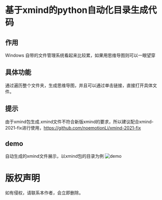 # 基于xmind的python自动化目录生成代码

## 作用

Windows 自带的文件管理系统看起来比较累，如果用思维导图则可以一眼望穿

## 具体功能

通过遍历整个文件夹，生成思维导图，并且可以通过单击链接，直接打开具体文件。

## 提示

由于xmind包生成.xmind文件不符合新版xmind的要求，所以建议配合xmind-2021-fix进行使用，https://github.com/noemotionLi/xmind-2021-fix

## demo

自动生成的xmind文件展示，以xmind包的目录为例
![demo](https://github.com/noemotionLi/xmind-file-manager/blob/main/demo/xmind.svg)

# 版权声明

如有侵权，请联系本作者，会立即删除。

